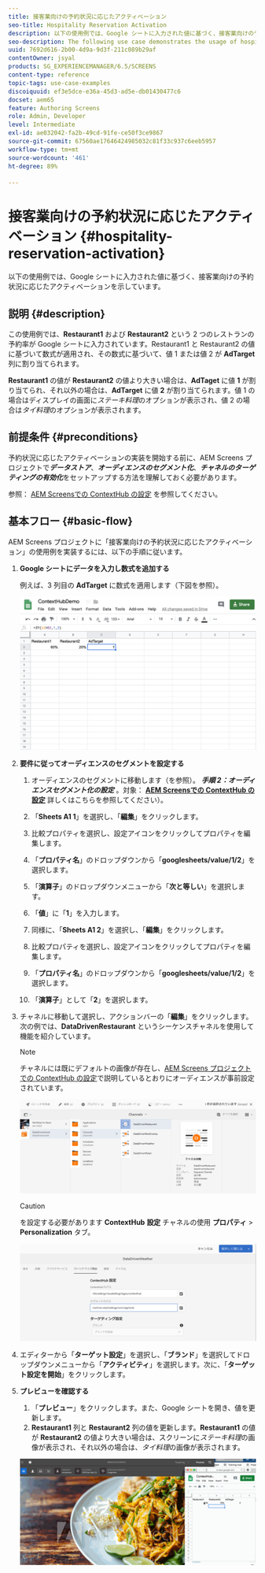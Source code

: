 ```yaml
---
title: 接客業向けの予約状況に応じたアクティベーション
seo-title: Hospitality Reservation Activation
description: 以下の使用例では、Google シートに入力された値に基づく、接客業向けの予約状況に応じたアクティベーションを示しています。
seo-description: The following use case demonstrates the usage of hospital reservation activation based on the values populated in Google Sheets.
uuid: 7692d616-2b00-4d9a-9d3f-211c089b29af
contentOwner: jsyal
products: SG_EXPERIENCEMANAGER/6.5/SCREENS
content-type: reference
topic-tags: use-case-examples
discoiquuid: ef3e5dce-e36a-45d3-ad5e-db01430477c6
docset: aem65
feature: Authoring Screens
role: Admin, Developer
level: Intermediate
exl-id: ae032042-fa2b-49cd-91fe-ce50f3ce9867
source-git-commit: 67560ae17646424985032c81f33c937c6eeb5957
workflow-type: tm+mt
source-wordcount: '461'
ht-degree: 89%

---
```


# 接客業向けの予約状況に応じたアクティベーション {#hospitality-reservation-activation}

以下の使用例では、Google シートに入力された値に基づく、接客業向けの予約状況に応じたアクティベーションを示しています。

## 説明 {#description}

この使用例では、**Restaurant1** および **Restaurant2** という 2 つのレストランの予約率が Google シートに入力されています。Restaurant1 と Restaurant2 の値に基づいて数式が適用され、その数式に基づいて、値 1 または値 2 が **AdTarget** 列に割り当てられます。

**Restaurant1** の値が **Restaurant2** の値より大きい場合は、**AdTaget** に値 **1** が割り当てられ、それ以外の場合は、**AdTarget** に値 **2** が割り当てられます。値 1 の場合はディスプレイの画面に&#x200B;*ステーキ料理*&#x200B;のオプションが表示され、値 2 の場合は&#x200B;*タイ料理*&#x200B;のオプションが表示されます。

## 前提条件 {#preconditions}

予約状況に応じたアクティベーションの実装を開始する前に、AEM Screens プロジェクトで&#x200B;***データストア***、***オーディエンスのセグメント化***、***チャネルのターゲティングの有効化***&#x200B;をセットアップする方法を理解しておく必要があります。

参照： [AEM Screensでの ContextHub の設定](configuring-context-hub.md) を参照してください。

## 基本フロー {#basic-flow}

AEM Screens プロジェクトに「接客業向けの予約状況に応じたアクティベーション」の使用例を実装するには、以下の手順に従います。

1. **Google シートにデータを入力し数式を追加する**

   例えば、3 列目の **AdTarget** に数式を適用します（下図を参照）。

   ![screen_shot_2019-04-29at94132am](assets/screen_shot_2019-04-29at94132am.png)

1. **要件に従ってオーディエンスのセグメントを設定する**

   1. オーディエンスのセグメントに移動します（を参照）。 ***手順 2：オーディエンスセグメント化の設定*** 。対象： **[AEM Screensでの ContextHub の設定](configuring-context-hub.md)** 詳しくはこちらを参照してください）。

   1. 「**Sheets A1 1**」を選択し、「**編集**」をクリックします。

   1. 比較プロパティを選択し、設定アイコンをクリックしてプロパティを編集します。
   1. 「**プロパティ名**」のドロップダウンから「**googlesheets/value/1/2**」を選択します。

   1. 「**演算子**」のドロップダウンメニューから「**次と等しい**」を選択します。

   1. 「**値**」に「**1**」を入力します。

   1. 同様に、「**Sheets A1 2**」を選択し、「**編集**」をクリックします。

   1. 比較プロパティを選択し、設定アイコンをクリックしてプロパティを編集します。
   1. 「**プロパティ名**」のドロップダウンから「**googlesheets/value/1/2**」を選択します。

   1. 「**演算子**」として「**2**」を選択します。

1. チャネルに移動して選択し、アクションバーの「**編集**」をクリックします。次の例では、**DataDrivenRestaurant** というシーケンスチャネルを使用して機能を紹介しています。

   >[!NOTE]
   >
   >チャネルには既にデフォルトの画像が存在し、[AEM Screens プロジェクトでの ContextHub の設定](configuring-context-hub.md)で説明しているとおりにオーディエンスが事前設定されています。

   ![screen_shot_2019-05-08at14652pm](assets/screen_shot_2019-05-08at14652pm.png)

   >[!CAUTION]
   >
   >を設定する必要があります **ContextHub** **設定** チャネルの使用 **プロパティ** > **Personalization** タブ。

   ![screen_shot_2019-05-08at114106am](assets/screen_shot_2019-05-08at114106am.png)

1. エディターから「**ターゲット設定**」を選択し、「**ブランド**」を選択してドロップダウンメニューから「**アクティビティ**」を選択します。次に、「**ターゲット設定を開始**」をクリックします。
1. **プレビューを確認する**

   1. 「**プレビュー**」をクリックします。また、Google シートを開き、値を更新します。
   1. **Restaurant1** 列と **Restaurant2** 列の値を更新します。**Restaurant1** の値が **Restaurant2** の値より大きい場合は、スクリーンに&#x200B;*ステーキ料理*&#x200B;の画像が表示され、それ以外の場合は、*タイ料理*&#x200B;の画像が表示されます。

   ![result5](assets/result5.gif)
